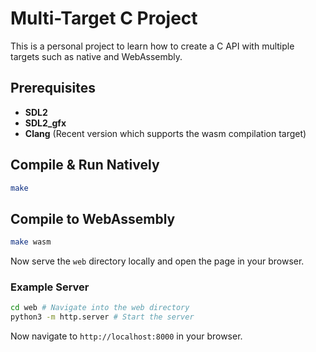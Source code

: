 # Multi-Target C Project

This is a personal project to learn how to create a C API with multiple targets such as native and WebAssembly.

## Prerequisites

- **SDL2**
- **SDL2_gfx**
- **Clang** (Recent version which supports the wasm compilation target)

## Compile & Run Natively

```bash
make
```

## Compile to WebAssembly

```bash
make wasm
```
Now serve the `web` directory locally and open the page in your browser.

### Example Server
```bash
cd web # Navigate into the web directory
python3 -m http.server # Start the server
```
Now navigate to `http://localhost:8000` in your browser.


